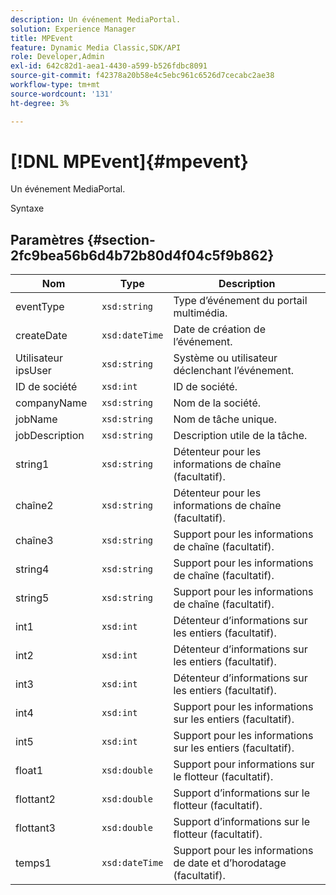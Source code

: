 ```yaml
---
description: Un événement MediaPortal.
solution: Experience Manager
title: MPEvent
feature: Dynamic Media Classic,SDK/API
role: Developer,Admin
exl-id: 642c82d1-aea1-4430-a599-b526fdbc8091
source-git-commit: f42378a20b58e4c5ebc961c6526d7cecabc2ae38
workflow-type: tm+mt
source-wordcount: '131'
ht-degree: 3%

---
```


# [!DNL MPEvent]{#mpevent}

Un événement MediaPortal.

Syntaxe

## Paramètres {#section-2fc9bea56b6d4b72b80d4f04c5f9b862}

| Nom | Type | Description |
|---|---|---|
| eventType | `xsd:string` | Type d’événement du portail multimédia. |
| createDate | `xsd:dateTime` | Date de création de l’événement. |
| Utilisateur ipsUser | `xsd:string` | Système ou utilisateur déclenchant l’événement. |
| ID de société | `xsd:int` | ID de société. |
| companyName | `xsd:string` | Nom de la société. |
| jobName | `xsd:string` | Nom de tâche unique. |
| jobDescription | `xsd:string` | Description utile de la tâche. |
| string1 | `xsd:string` | Détenteur pour les informations de chaîne (facultatif). |
| chaîne2 | `xsd:string` | Détenteur pour les informations de chaîne (facultatif). |
| chaîne3 | `xsd:string` | Support pour les informations de chaîne (facultatif). |
| string4 | `xsd:string` | Support pour les informations de chaîne (facultatif). |
| string5 | `xsd:string` | Support pour les informations de chaîne (facultatif). |
| int1 | `xsd:int` | Détenteur d’informations sur les entiers (facultatif). |
| int2 | `xsd:int` | Détenteur d’informations sur les entiers (facultatif). |
| int3 | `xsd:int` | Détenteur d’informations sur les entiers (facultatif). |
| int4 | `xsd:int` | Support pour les informations sur les entiers (facultatif). |
| int5 | `xsd:int` | Support pour les informations sur les entiers (facultatif). |
| float1 | `xsd:double` | Support pour informations sur le flotteur (facultatif). |
| flottant2 | `xsd:double` | Support d’informations sur le flotteur (facultatif). |
| flottant3 | `xsd:double` | Support d’informations sur le flotteur (facultatif). |
| temps1 | `xsd:dateTime` | Support pour les informations de date et d’horodatage (facultatif). |
